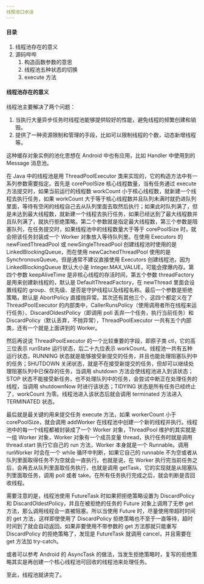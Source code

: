 ```yaml
---
线程池口水话
---
```


#### 目录

1. 线程池存在的意义
2. 源码哔哔
   1. 构造函数参数的意思
   2. 线程池五种状态的切换
   3. execute 方法

#### 线程池存在的意义

线程池主要解决了两个问题：

1. 当执行大量异步任务时线程池能够提供较好的性能，避免线程的频繁创建和销毁。
2. 提供了一种资源限制和管理的手段，比如可以限制线程的个数，动态新增线程等。

这种缓存对象实例的池化思想在 Android 中也有应用，比如 Handler 中使用到的 Message 消息池。

在 Java 中的线程池是用 ThreadPoolExecutor 类来实现的，它的构造方法中有一系列参数需要指定。首先是 corePoolSize 核心线程数量，当有任务通过 execute 方法提交时，如果当前运行的线程数 workCount 小于核心线程数，就新建一个线程去执行任务，如果 workCount 大于等于核心线程数并且队列未满时就扔进队列里面，等待有空闲的线程自己去从队列里面去取然后执行；如果此时队列满了，但是未达到最大线程数，就新建一个线程去执行任务，如果已经达到了最大线程数并且队列满了，就执行拒绝策略。第二个参数就是指定最大线程数，第三个参数是阻塞队列，在任务提交时，如果线程池中的线程数量大于等于 corePoolSize 时，就会把该任务封装成一个 Worker 对象放入等待队列里。在使用 Executors 的 newFixedThreadPool 或 newSingleThreadPool 创建线程池时使用的是 LinkedBlockingQueue，而在使用 newCachedThreadPool 使用的是 SynchronousQueue。但是通常不建议直接使用 Executors 创建线程池，因为 LinkedBlockingQueue 默认大小是 Integer.MAX_VALUE，可能会撑爆内存。第四个参数 keepAliveTime 是非核心线程的存活时间，第五个参数 threadFactory 是用来创建新线程的，默认是 DefaultThreadFactory，在 newThread 里面会设置线程的 group、优先级、是否是守护线程以及线程名称。最后一个参数是拒绝策略，默认是 AbortPolicy 直接抛异常。其次还有其他三个，这四个都定义在了 ThreadPoolExecutor 的内部类中，CallerRunsPolicy（使用调用者所在线程来运行任务）、DiscardOldestPolicy（即调用 poll 丢弃一个任务，执行当前任务）和 DiscardPolicy（默认丢弃，不抛异常），ThreadPoolExecutor 一共有五个内部类，还有一个就是上面讲到的 Worker。

然后再说说 ThreadPoolExecutor 的一个比较重要的字段，即原子类 ctl，它的高三位表示 runState 运行状态，后二十九位表示 workCount。线程池一共有五种运行状态，RUNNING 状态就是能够接受新提交的任务，并且也能处理阻塞队列中的任务；SHUTDOWN 关闭状态，就是不在接受新提交的任务，但却可以继续处理阻塞队列中已保存的任务，当调用 shutdown 方法会使线程池进入到该状态；STOP 状态不能接受新任务，也不处理队列中的任务，会尝试中断正在处理任务的线程，当调用 shutdownNow 时进行该状态；TIDYING 状态是所有任务已经终止了，workCount 为零。线程池进入该状态后就会调用 terminated 方法进入 TERMINATED 状态。

最后就是最关键的用来提交任务 execute 方法，如果 workerCount 小于 corePoolSize，就会调用 addWorker 在线程池中创建一个新的线程并执行。线程池中的每一个线程都被封装成了一个 Worker 对象，ThreadPool 维护的其实就是一组 Worker 对象，Worker 对象有一个成员变量 thread，执行任务时就是调用 thread.start 执行它自己的 run 方法，Worker 本身就是一个 Runnable。调用 runWorker 时会在一个 while 循环中判断，如果它自己的 runnable 不为空或者从队列里面取得任务不为空就会一直执行。也就是说，在 Worker 执行完当前任务之后，会再去从队列里面取任务执行，也就是调用 getTask，它的实现就是从阻塞队列里面取任务，调用 poll 或者 take。在所有任务执行完成之后，就会判断是否回收线程。

需要注意的是，线程池使用 FutureTask 时如果把拒绝策略设置为 DiscardPolicy 和 DiscardOldestPolicy，并且在被拒绝的任务的 Future 对象上调用了无参 get 方法，那么调用线程会一直被阻塞。所以当使用 Future 时，尽量使用带超时时间的 get 方法，这样即使使用了 DiscardPolicy 拒绝策略也不至于一直等待，超时时间到了就会自动返回。如果非要使用不带参数的 get 方法那就只能重写 DiscardPolicy 的拒绝策略了，发现是 FutureTask 就调用 cancel，并且需要在 get 方法加 try-catch。

或者可以参考 Android 的 AsyncTask 的做法，当发生拒绝策略时，复写的拒绝策略其实是再创建一个核心线程池可回收的线程池来处理任务。

至此，线程池就讲完了。 